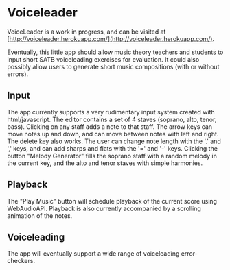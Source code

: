 Voiceleader
===========
VoiceLeader is a work in progress, and can be visited at [http://voiceleader.herokuapp.com/](http://voiceleader.herokuapp.com/).

Eventually, this little app should allow music theory teachers and students to input short SATB voiceleading exercises for evaluation.  It could also possibly allow users to generate short music compositions (with or without errors).

Input
-----
The app currently supports a very rudimentary input system created with html/javascript.  The editor contains a set of 4 staves (soprano, alto, tenor, bass).  Clicking on any staff adds a note to that staff.  The arrow keys can move notes up and down, and can move between notes with left and right.  The delete key also works.  The user can change note length with the '.' and ',' keys, and can add sharps and flats with the '=' and '-' keys.  Clicking the button "Melody Generator" fills the soprano staff with a random melody in the current key, and the alto and tenor staves with simple harmonies.

Playback
--------
The "Play Music" button will schedule playback of the current score using WebAudioAPI. Playback is also currently accompanied by a scrolling animation of the notes.

Voiceleading
------------
The app will eventually support a wide range of voiceleading error-checkers.

